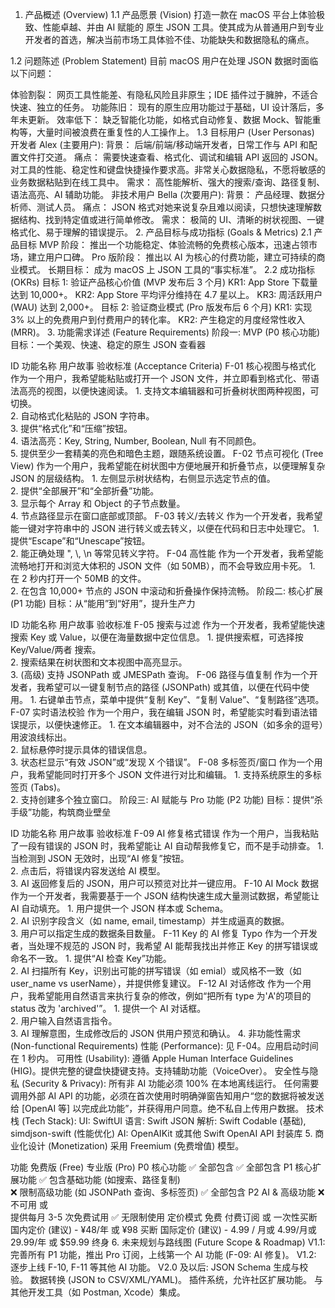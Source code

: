 1. 产品概述 (Overview)
   1.1 产品愿景 (Vision)
   打造一款在 macOS 平台上体验极致、性能卓越、并由 AI 赋能的 原生 JSON 工具。使其成为从普通用户到专业开发者的首选，解决当前市场工具体验不佳、功能缺失和数据隐私的痛点。

1.2 问题陈述 (Problem Statement)
目前 macOS 用户在处理 JSON 数据时面临以下问题：

体验割裂： 网页工具性能差、有隐私风险且非原生；IDE 插件过于臃肿，不适合快速、独立的任务。
功能陈旧： 现有的原生应用功能过于基础，UI 设计落后，多年未更新。
效率低下： 缺乏智能化功能，如格式自动修复、数据 Mock、智能重构等，大量时间被浪费在重复性的人工操作上。
1.3 目标用户 (User Personas)
开发者 Alex (主要用户):
背景： 后端/前端/移动端开发者，日常工作与 API 和配置文件打交道。
痛点： 需要快速查看、格式化、调试和编辑 API 返回的 JSON。对工具的性能、稳定性和键盘快捷操作要求高。非常关心数据隐私，不愿将敏感的业务数据粘贴到在线工具中。
需求： 高性能解析、强大的搜索/查询、路径复制、语法高亮、AI 辅助功能。
非技术用户 Bella (次要用户):
背景： 产品经理、数据分析师、测试人员。
痛点： JSON 格式对她来说复杂且难以阅读，只想快速理解数据结构、找到特定值或进行简单修改。
需求： 极简的 UI、清晰的树状视图、一键格式化、易于理解的错误提示。 2. 产品目标与成功指标 (Goals & Metrics)
2.1 产品目标
MVP 阶段： 推出一个功能稳定、体验流畅的免费核心版本，迅速占领市场，建立用户口碑。
Pro 版阶段： 推出以 AI 为核心的付费功能，建立可持续的商业模式。
长期目标： 成为 macOS 上 JSON 工具的“事实标准”。
2.2 成功指标 (OKRs)
目标 1: 验证产品核心价值 (MVP 发布后 3 个月)
KR1: App Store 下载量达到 10,000+。
KR2: App Store 平均评分维持在 4.7 星以上。
KR3: 周活跃用户 (WAU) 达到 2,000+。
目标 2: 验证商业模式 (Pro 版发布后 6 个月)
KR1: 实现 3% 以上的免费用户到付费用户的转化率。
KR2: 产生稳定的月度经常性收入 (MRR)。 3. 功能需求详述 (Feature Requirements)
阶段一: MVP (P0 核心功能)
目标：一个美观、快速、稳定的原生 JSON 查看器

ID 功能名称 用户故事 验收标准 (Acceptance Criteria)
F-01 核心视图与格式化 作为一个用户，我希望能粘贴或打开一个 JSON 文件，并立即看到格式化、带语法高亮的视图，以便快速阅读。 1. 支持文本编辑器和可折叠树状图两种视图，可切换。<br>2. 自动格式化粘贴的 JSON 字符串。<br>3. 提供“格式化”和“压缩”按钮。<br>4. 语法高亮：Key, String, Number, Boolean, Null 有不同颜色。<br>5. 提供至少一套精美的亮色和暗色主题，跟随系统设置。
F-02 节点可视化 (Tree View) 作为一个用户，我希望能在树状图中方便地展开和折叠节点，以便理解复杂 JSON 的层级结构。 1. 左侧显示树状结构，右侧显示选定节点的值。<br>2. 提供“全部展开”和“全部折叠”功能。<br>3. 显示每个 Array 和 Object 的子节点数量。<br>4. 节点路径显示在窗口底部或顶部。
F-03 转义/去转义 作为一个开发者，我希望能一键对字符串中的 JSON 进行转义或去转义，以便在代码和日志中处理它。 1. 提供“Escape”和“Unescape”按钮。<br>2. 能正确处理 \", \\, \n 等常见转义字符。
F-04 高性能 作为一个开发者，我希望能流畅地打开和浏览大体积的 JSON 文件（如 50MB），而不会导致应用卡死。 1. 在 2 秒内打开一个 50MB 的文件。<br>2. 在包含 10,000+ 节点的 JSON 中滚动和折叠操作保持流畅。
阶段二: 核心扩展 (P1 功能)
目标：从“能用”到“好用”，提升生产力

ID 功能名称 用户故事 验收标准
F-05 搜索与过滤 作为一个开发者，我希望能快速搜索 Key 或 Value，以便在海量数据中定位信息。 1. 提供搜索框，可选择按 Key/Value/两者 搜索。<br>2. 搜索结果在树状图和文本视图中高亮显示。<br>3. (高级) 支持 JSONPath 或 JMESPath 查询。
F-06 路径与值复制 作为一个开发者，我希望可以一键复制节点的路径 (JSONPath) 或其值，以便在代码中使用。 1. 右键单击节点，菜单中提供“复制 Key”、“复制 Value”、“复制路径”选项。
F-07 实时语法校验 作为一个用户，我在编辑 JSON 时，希望能实时看到语法错误提示，以便快速修正。 1. 在文本编辑器中，对不合法的 JSON（如多余的逗号）用波浪线标出。<br>2. 鼠标悬停时提示具体的错误信息。<br>3. 状态栏显示“有效 JSON”或“发现 X 个错误”。
F-08 多标签页/窗口 作为一个用户，我希望能同时打开多个 JSON 文件进行对比和编辑。 1. 支持系统原生的多标签页 (Tabs)。<br>2. 支持创建多个独立窗口。
阶段三: AI 赋能与 Pro 功能 (P2 功能)
目标：提供“杀手级”功能，构筑商业壁垒

ID 功能名称 用户故事 验收标准
F-09 AI 修复格式错误 作为一个用户，当我粘贴了一段有错误的 JSON 时，我希望能让 AI 自动帮我修复它，而不是手动排查。 1. 当检测到 JSON 无效时，出现“AI 修复”按钮。<br>2. 点击后，将错误内容发送给 AI 模型。<br>3. AI 返回修复后的 JSON，用户可以预览对比并一键应用。
F-10 AI Mock 数据 作为一个开发者，我需要基于一个 JSON 结构快速生成大量测试数据，希望能让 AI 自动填充。 1. 用户提供一个 JSON 样本或 Schema。<br>2. AI 识别字段含义（如 name, email, timestamp）并生成逼真的数据。<br>3. 用户可以指定生成的数据条目数量。
F-11 Key 的 AI 修复 Typo 作为一个开发者，当处理不规范的 JSON 时，我希望 AI 能帮我找出并修正 Key 的拼写错误或命名不一致。 1. 提供“AI 检查 Key”功能。<br>2. AI 扫描所有 Key，识别出可能的拼写错误（如 emial）或风格不一致（如 user_name vs userName），并提供修复建议。
F-12 AI 对话修改 作为一个用户，我希望能用自然语言来执行复杂的修改，例如“把所有 type 为'A'的项目的 status 改为 'archived'”。 1. 提供一个 AI 对话框。<br>2. 用户输入自然语言指令。<br>3. AI 理解意图，生成修改后的 JSON 供用户预览和确认。 4. 非功能性需求 (Non-functional Requirements)
性能 (Performance): 见 F-04。应用启动时间在 1 秒内。
可用性 (Usability): 遵循 Apple Human Interface Guidelines (HIG)。提供完整的键盘快捷键支持。支持辅助功能（VoiceOver）。
安全性与隐私 (Security & Privacy):
所有非 AI 功能必须 100% 在本地离线运行。
任何需要调用外部 AI API 的功能，必须在首次使用时明确弹窗告知用户“您的数据将被发送给 [OpenAI 等] 以完成此功能”，并获得用户同意。绝不私自上传用户数据。
技术栈 (Tech Stack):
UI: SwiftUI
语言: Swift
JSON 解析: Swift Codable (基础), simdjson-swift (性能优化)
AI: OpenAIKit 或其他 Swift OpenAI API 封装库 5. 商业化设计 (Monetization)
采用 Freemium (免费增值) 模型。

功能 免费版 (Free) 专业版 (Pro)
P0 核心功能 ✅ 全部包含 ✅ 全部包含
P1 核心扩展功能 ✅ 包含基础功能 (如搜索、路径复制)<br>❌ 限制高级功能 (如 JSONPath 查询、多标签页) ✅ 全部包含
P2 AI & 高级功能 ❌ 不可用 或<br>提供每月 3-5 次免费试用 ✅ 无限制使用
定价模式 免费 付费订阅 或 一次性买断
国内定价 (建议) - ¥48/年 或 ¥98 买断
国际定价 (建议) -
4.99
/
月或
4.99/月或 29.99/年 或 $59.99 终身 6. 未来规划与路线图 (Future Scope & Roadmap)
V1.1: 完善所有 P1 功能，推出 Pro 订阅，上线第一个 AI 功能 (F-09: AI 修复)。
V1.2: 逐步上线 F-10, F-11 等其他 AI 功能。
V2.0 及以后:
JSON Schema 生成与校验。
数据转换 (JSON to CSV/XML/YAML)。
插件系统，允许社区扩展功能。
与其他开发工具（如 Postman, Xcode）集成。
